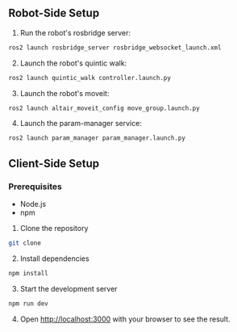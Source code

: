 ## Robot-Side Setup

1. Run the robot's rosbridge server:

```bash
ros2 launch rosbridge_server rosbridge_websocket_launch.xml
```

2. Launch the robot's quintic walk:

```bash
ros2 launch quintic_walk controller.launch.py
```

3. Launch the robot's moveit:

```bash
ros2 launch altair_moveit_config move_group.launch.py
```

4. Launch the param-manager service:

```bash
ros2 launch param_manager param_manager.launch.py
```

## Client-Side Setup

### Prerequisites

- Node.js
- npm

1. Clone the repository

  ```bash
  git clone
  ```

2. Install dependencies

  ```bash
  npm install
  ```

3. Start the development server

  ```bash
  npm run dev
  ```

4. Open [http://localhost:3000](http://localhost:3000) with your browser to see the result.
